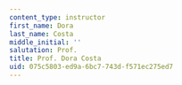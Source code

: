 ```yaml
---
content_type: instructor
first_name: Dora
last_name: Costa
middle_initial: ''
salutation: Prof.
title: Prof. Dora Costa
uid: 075c5803-ed9a-6bc7-743d-f571ec275ed7
---
```


